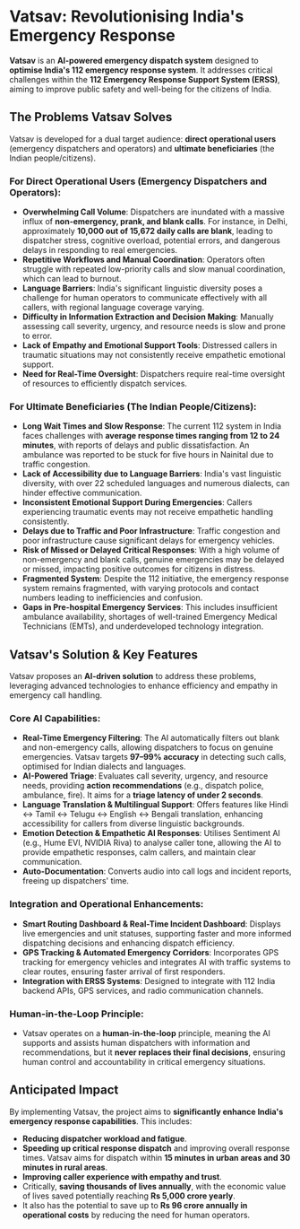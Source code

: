 

# Vatsav: Revolutionising India's Emergency Response

**Vatsav** is an **AI-powered emergency dispatch system** designed to **optimise India's 112 emergency response system**. It addresses critical challenges within the **112 Emergency Response Support System (ERSS)**, aiming to improve public safety and well-being for the citizens of India.

## The Problems Vatsav Solves

Vatsav is developed for a dual target audience: **direct operational users** (emergency dispatchers and operators) and **ultimate beneficiaries** (the Indian people/citizens).

### For Direct Operational Users (Emergency Dispatchers and Operators):
*   **Overwhelming Call Volume**: Dispatchers are inundated with a massive influx of **non-emergency, prank, and blank calls**. For instance, in Delhi, approximately **10,000 out of 15,672 daily calls are blank**, leading to dispatcher stress, cognitive overload, potential errors, and dangerous delays in responding to real emergencies.
*   **Repetitive Workflows and Manual Coordination**: Operators often struggle with repeated low-priority calls and slow manual coordination, which can lead to burnout.
*   **Language Barriers**: India's significant linguistic diversity poses a challenge for human operators to communicate effectively with all callers, with regional language coverage varying.
*   **Difficulty in Information Extraction and Decision Making**: Manually assessing call severity, urgency, and resource needs is slow and prone to error.
*   **Lack of Empathy and Emotional Support Tools**: Distressed callers in traumatic situations may not consistently receive empathetic emotional support.
*   **Need for Real-Time Oversight**: Dispatchers require real-time oversight of resources to efficiently dispatch services.

### For Ultimate Beneficiaries (The Indian People/Citizens):
*   **Long Wait Times and Slow Response**: The current 112 system in India faces challenges with **average response times ranging from 12 to 24 minutes**, with reports of delays and public dissatisfaction. An ambulance was reported to be stuck for five hours in Nainital due to traffic congestion.
*   **Lack of Accessibility due to Language Barriers**: India's vast linguistic diversity, with over 22 scheduled languages and numerous dialects, can hinder effective communication.
*   **Inconsistent Emotional Support During Emergencies**: Callers experiencing traumatic events may not receive empathetic handling consistently.
*   **Delays due to Traffic and Poor Infrastructure**: Traffic congestion and poor infrastructure cause significant delays for emergency vehicles.
*   **Risk of Missed or Delayed Critical Responses**: With a high volume of non-emergency and blank calls, genuine emergencies may be delayed or missed, impacting positive outcomes for citizens in distress.
*   **Fragmented System**: Despite the 112 initiative, the emergency response system remains fragmented, with varying protocols and contact numbers leading to inefficiencies and confusion.
*   **Gaps in Pre-hospital Emergency Services**: This includes insufficient ambulance availability, shortages of well-trained Emergency Medical Technicians (EMTs), and underdeveloped technology integration.

## Vatsav's Solution & Key Features

Vatsav proposes an **AI-driven solution** to address these problems, leveraging advanced technologies to enhance efficiency and empathy in emergency call handling.

### Core AI Capabilities:
*   **Real-Time Emergency Filtering**: The AI automatically filters out blank and non-emergency calls, allowing dispatchers to focus on genuine emergencies. Vatsav targets **97–99% accuracy** in detecting such calls, optimised for Indian dialects and languages.
*   **AI-Powered Triage**: Evaluates call severity, urgency, and resource needs, providing **action recommendations** (e.g., dispatch police, ambulance, fire). It aims for a **triage latency of under 2 seconds**.
*   **Language Translation & Multilingual Support**: Offers features like Hindi ↔ Tamil ↔ Telugu ↔ English ↔ Bengali translation, enhancing accessibility for callers from diverse linguistic backgrounds.
*   **Emotion Detection & Empathetic AI Responses**: Utilises Sentiment AI (e.g., Hume EVI, NVIDIA Riva) to analyse caller tone, allowing the AI to provide empathetic responses, calm callers, and maintain clear communication.
*   **Auto-Documentation**: Converts audio into call logs and incident reports, freeing up dispatchers' time.

### Integration and Operational Enhancements:
*   **Smart Routing Dashboard & Real-Time Incident Dashboard**: Displays live emergencies and unit statuses, supporting faster and more informed dispatching decisions and enhancing dispatch efficiency.
*   **GPS Tracking & Automated Emergency Corridors**: Incorporates GPS tracking for emergency vehicles and integrates AI with traffic systems to clear routes, ensuring faster arrival of first responders.
*   **Integration with ERSS Systems**: Designed to integrate with 112 India backend APIs, GPS services, and radio communication channels.

### Human-in-the-Loop Principle:
*   Vatsav operates on a **human-in-the-loop** principle, meaning the AI supports and assists human dispatchers with information and recommendations, but it **never replaces their final decisions**, ensuring human control and accountability in critical emergency situations.

## Anticipated Impact
By implementing Vatsav, the project aims to **significantly enhance India's emergency response capabilities**. This includes:
*   **Reducing dispatcher workload and fatigue**.
*   **Speeding up critical response dispatch** and improving overall response times. Vatsav aims for dispatch within **15 minutes in urban areas and 30 minutes in rural areas**.
*   **Improving caller experience with empathy and trust**.
*   Critically, **saving thousands of lives annually**, with the economic value of lives saved potentially reaching **Rs 5,000 crore yearly**.
*   It also has the potential to save up to **Rs 96 crore annually in operational costs** by reducing the need for human operators.
